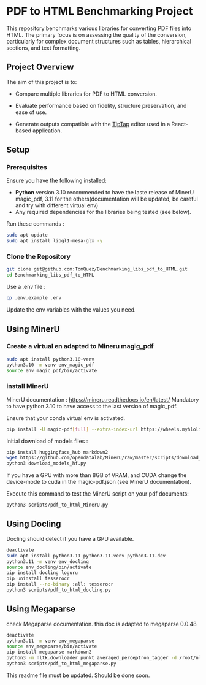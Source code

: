 # PDF to HTML Benchmarking Project

This repository benchmarks various libraries for converting PDF files into HTML. The primary focus is on assessing the quality of the conversion, particularly for complex document structures such as tables, hierarchical sections, and text formatting.

## Project Overview

The aim of this project is to:

- Compare multiple libraries for PDF to HTML conversion.

- Evaluate performance based on fidelity, structure preservation, and ease of use.

- Generate outputs compatible with the [TipTap](https://tiptap.dev/) editor used in a React-based application.

## Setup

### Prerequisites

Ensure you have the following installed:

- **Python** version 3.10 recommended to have the laste release of MinerU magic_pdf, 3.11 for the others(documentation will be updated, be careful and try with different virtual env)
- Any required dependencies for the libraries being tested (see below).

Run these commands :

```bash
sudo apt update
sudo apt install libgl1-mesa-glx -y
```

### Clone the Repository

```bash
git clone git@github.com:TomQuez/Benchmarking_libs_pdf_to_HTML.git
cd Benchmarking_libs_pdf_to_HTML
```

Use a .env file :

```bash
cp .env.example .env
```

Update the env variables with the values you need.

## Using MinerU

### Create a virtual en adapted to Mineru magig_pdf

```bash
sudo apt install python3.10-venv
python3.10 -m venv env_magic_pdf
source env_magic_pdf/bin/activate
```

### install MinerU

MinerU documentation :
<https://mineru.readthedocs.io/en/latest/>
Mandatory to have python 3.10 to have access to the last version of magic_pdf.

Ensure that your conda virtual env is activated.

```bash
pip install -U magic-pdf[full] --extra-index-url https://wheels.myhloli.com
```

Initial download of models files :

```bash
pip install huggingface_hub markdown2
wget https://github.com/opendatalab/MinerU/raw/master/scripts/download_models_hf.py -O download_models_hf.py
python3 download_models_hf.py
```

If you have a GPU with more than 8GB of VRAM, and CUDA change the device-mode to cuda in the magic-pdf.json (see MinerU documentation).

Execute this command to test the MinerU script on your pdf documents:

```bash
python3 scripts/pdf_to_html_MinerU.py
```

## Using Docling

Docling should detect if you have a GPU available.

```bash
deactivate
sudo apt install python3.11 python3.11-venv python3.11-dev
python3.11 -m venv env_docling
source env_docling/bin/activate
pip install docling loguru
pip uninstall tesserocr
pip install --no-binary :all: tesserocr
python3 scripts/pdf_to_html_docling.py
```

## Using Megaparse

check Megaparse documentation. this doc is adapted to megaparse 0.0.48

```bash
deactivate
python3.11 -m venv env_megaparse
source env_megaparse/bin/activate
pip install megaparse markdown2
python3 -m nltk.downloader punkt averaged_perceptron_tagger -d /root/nltk_data
python3 scripts/pdf_to_html_megaparse.py

```

This readme file must be updated. Should be done soon.
